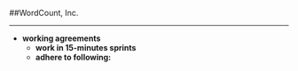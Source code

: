 <!-- .slide: data-background="resources/footer.svg" data-background-size="contain" data-background-position="bottom"  -->

##WordCount, Inc.
- - -
* **working agreements**
  * **work in 15-minutes sprints**  <!-- .element: style="color:maroon" -->
  * **adhere to following:**  <!-- .element: style="color:maroon" -->

<br/>
<br/>
<br/>
<br/>
<br/>
<br/>
<br/>
<br/>
<br/>
<br/>
<br/>
<br/>
<br/>
<br/>
<br/>
<br/>
<br/>
<br/>

<aside class="notes">
  <p>
  </p>
  <p>
  </p>
  <p>
  </p>
  <p>
  </p>
  <p>
  </p>
</aside>
